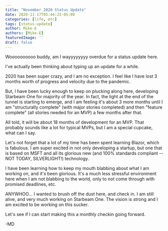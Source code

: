 ```yaml
---
title: "November 2020 Status Update"
date: 2020-11-17T05:44:23-05:00
categories: [life, etc]
tags: [status-update]
author: Mike-E
authors: [Mike-E]
featuredImage: ''
draft: false
---
```


Woooooooooo buddy, am I wayyyyyyyy overdue for a status update here.

I've actually been thinking about typing up an update for a while.

2020 has been super crazy, and I am no exception.  I feel like I have lost 3 months worth of progress and velocity due to the pandemic.

But, I have been lucky enough to keep on plucking along here, developing Starbeam One for majority of the year.  In fact, the light at the end of the tunnel is starting to emerge, and I am feeling it's about 3 more months until I am "structurally complete" (with major stories completed) and then "feature complete" (all stories needed for an MVP) a few months after that.

All told, it will be about 18 months of development for an MVP.  That probably sounds like a lot for typical MVPs, but I am a special cupcake, what can I say.

Let's not forget that a lot of my time has been spent learning Blazor, which is fabulous.  I am super excited in not only developing a startup, but one that is based on MSFT and all its glorious new (and 100% standards compliant -- NOT TODAY, SILVERLIGHT!) technology.

I have been learning how to keep my mouth blabbing about what I am working on, and it's been glorious.  It's a much less stressful environment here when I am not blabbing to the world, only to not come through with promised deadlines, etc.

ANYWHOO... I wanted to brush off the dust here, and check in.  I am still alive, and very much working on Starbeam One.  The vision is strong and I am excited to be working on this sucker.

Let's see if I can start making this a monthly checkin going forward.

-MD